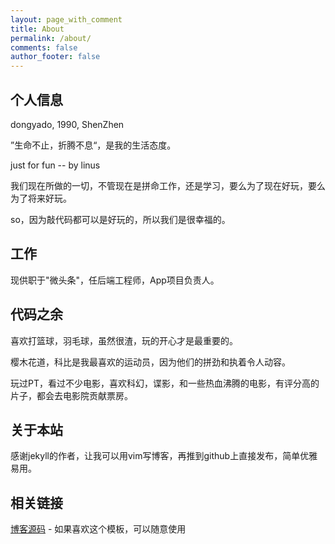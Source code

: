 ```yaml
---
layout: page_with_comment
title: About
permalink: /about/
comments: false
author_footer: false
---
```


## 个人信息

dongyado, 1990, ShenZhen

”生命不止，折腾不息“，是我的生活态度。

just for fun -- by linus

我们现在所做的一切，不管现在是拼命工作，还是学习，要么为了现在好玩，要么为了将来好玩。

so，因为敲代码都可以是好玩的，所以我们是很幸福的。

## 工作

现供职于"微头条"，任后端工程师，App项目负责人。


## 代码之余

喜欢打篮球，羽毛球，虽然很渣，玩的开心才是最重要的。

樱木花道，科比是我最喜欢的运动员，因为他们的拼劲和执着令人动容。

玩过PT，看过不少电影，喜欢科幻，谍影，和一些热血沸腾的电影，有评分高的片子，都会去电影院贡献票房。

## 关于本站

感谢jekyll的作者，让我可以用vim写博客，再推到github上直接发布，简单优雅易用。

## 相关链接
[博客源码][] - 如果喜欢这个模板，可以随意使用
 

[博客源码]: https://github.com/dongyado/dongyado.github.io
